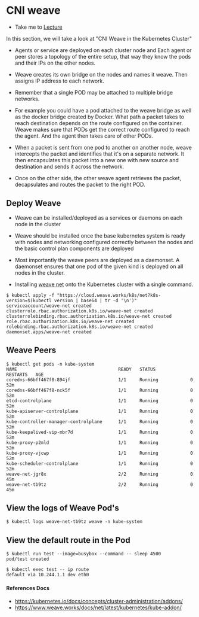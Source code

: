 # CNI weave
  
  - Take me to [Lecture](https://kodekloud.com/courses/certified-kubernetes-administrator-with-practice-tests/lectures/9808283)

In this section, we will take a look at "CNI Weave in the Kubernetes Cluster"

- Agents or service are deployed on each cluster node and Each agent or peer stores a topology of the entire setup, that way they know the pods and their IPs on the other nodes.

- Weave creates its own bridge on the nodes and names it weave. Then assigns IP address to each network. 

- Remember that a single POD may be attached to multiple bridge networks. 

- For example you could have a pod attached to the weave bridge as well as the docker bridge created by Docker. What path a packet takes to reach destination depends on the route configured on the container. Weave makes sure that PODs get the correct route configured to reach the agent. And the agent then takes care of other PODs.

- When a packet is sent from one pod to another on another node, weave intercepts the packet and identifies that it's on a separate network. It then encapsulates this packet into a new one with new source and destination and sends it across the network.

- Once on the other side, the other weave agent retrieves the packet, decapsulates and routes the packet to the right POD.
  
## Deploy Weave

- Weave can be installed/deployed as a services or daemons on each node in the cluster
- Weave should be installed once the base kubernetes system is ready with nodes and networking configured correctly between the nodes and the basic control plan components are deployed 
- Most importantly the weave peers are deployed as a daemonset. A daemonset ensures that one pod of the given kind is deployed on all nodes in the cluster.

- Installing [weave net](https://www.weave.works/docs/net/latest/kubernetes/kube-addon/) onto the Kubernetes cluster with a single command.

```
$ kubectl apply -f "https://cloud.weave.works/k8s/net?k8s-version=$(kubectl version | base64 | tr -d '\n')"
serviceaccount/weave-net created
clusterrole.rbac.authorization.k8s.io/weave-net created
clusterrolebinding.rbac.authorization.k8s.io/weave-net created
role.rbac.authorization.k8s.io/weave-net created
rolebinding.rbac.authorization.k8s.io/weave-net created
daemonset.apps/weave-net created
```

## Weave Peers

```
$ kubectl get pods -n kube-system
NAME                                      READY   STATUS             RESTARTS   AGE
coredns-66bff467f8-894jf                  1/1     Running            0          52m
coredns-66bff467f8-nck5f                  1/1     Running            0          52m
etcd-controlplane                         1/1     Running            0          52m
kube-apiserver-controlplane               1/1     Running            0          52m
kube-controller-manager-controlplane      1/1     Running            0          52m
kube-keepalived-vip-mbr7d                 1/1     Running            0          52m
kube-proxy-p2mld                          1/1     Running            0          52m
kube-proxy-vjcwp                          1/1     Running            0          52m
kube-scheduler-controlplane               1/1     Running            0          52m
weave-net-jgr8x                           2/2     Running            0          45m
weave-net-tb9tz                           2/2     Running            0          45m
```

## View the logs of Weave Pod's

```
$ kubectl logs weave-net-tb9tz weave -n kube-system 
```

## View the default route in the Pod

```
$ kubectl run test --image=busybox --command -- sleep 4500
pod/test created

$ kubectl exec test -- ip route
default via 10.244.1.1 dev eth0
```


#### References Docs

- https://kubernetes.io/docs/concepts/cluster-administration/addons/
- https://www.weave.works/docs/net/latest/kubernetes/kube-addon/
